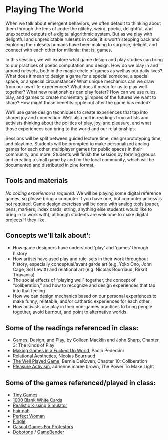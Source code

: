 # Playing The World

When we talk about emergent behaviors, we often default to thinking about them through the lens of code: the glitchy, weird, poetic, delightful, and unexpected outputs of a digital algorithmic system. But as we play with delightful and unpredictable rulesets in code, it is worth stepping back and exploring the rulesets humans have been making to surprise, delight, and connect with each other for millenia: that is, games.

In this session, we will explore what game design and play studies can bring to our practices of poetic computation and design. How do we play in and around rulesets, both in the magic circle of games as well as our daily lives? What does it mean to design a game for a special someone, a special space, or a special circumstance? What unique mechanics can we draw from our own life experiences? What does it mean for us to play well together? What new relationships can play foster? How can we use rules, play, and games to create momentary glimpses of the futures we want to share? How might those benefits ripple out after the game has ended? 

We’ll use game design techniques to create experiences that tap into shared joy and connection. We’ll also pull in readings from artists and activists thinking about the politics of play, joy, and pleasure, and what those experiences can bring to the world and our relationships. 

Sessions will be split between guided lecture time, design/prototyping time, and playtime. Students will be prompted to make personalized analog games for each other, multiplayer games for public spaces in their community, and more. Students will finish the session by forming groups and creating a small game by and for the local community, which will be documented and distributed in zine format.

## Tools and materials
_No coding experience is required._ We will be playing some digital reference games, so please bring a computer if you have one, but computer access is not required. Game design exercises will be done with analog tools (paper, pens, markers, index cards, string, anything else students would like to bring in to work with), although students are welcome to make digital projects if they like.

## Concepts we'll talk about':
* How game designers have understood ‘play’ and ‘games’ through history
* How artists have used play and rule-sets in their work throughout history, especially conceptual/avant garde art (e.g. Yoko Ono, John Cage, Sol Lewitt) and relational art (e.g. Nicolas Bourriaud, Rirkrit Tiravanija)
* The social effects of “playing well” together, the concept of “coliberation,” and how to recognize and design experiences that tap into that feeling
* How we can design mechanics based on our personal experiences to make funny, relatable, and/or cathartic experiences for each other
* How activists use play in their non-games practices to bring people together, avoid burnout, and point to alternative worlds

## Some of the readings referenced in class:
* [Games, Design, and Play](https://www.amazon.com/dp/B01FWERIOY/ref=dp-kindle-redirect?_encoding=UTF8&btkr=1), by Colleen Macklin and John Sharp, Chapter 3: The Kinds of Play
* [Making Games in a Fucked Up World](http://www.molleindustria.org/blog/making-games-in-a-fucked-up-world-games-for-change-2014/), Paolo Pedercini
* [Relational Aesthetics](https://www.amazon.com/Relational-Aesthetics-Nicolas-Bourriaud/dp/2840660601), Nicolas Bourriaud
* [The Well Played Game](https://www.amazon.com/dp/B00EQMVIB8/ref=dp-kindle-redirect?_encoding=UTF8&btkr=1), Bernie DeKoven, Chapter 10: Coliberation
* [Pleasure Activism](https://www.akpress.org/pleasure-activism.html), adrienne maree brown, The Power To Make Light

## Some of the games referenced/played in class:
* [Tiny Games](https://popupcity.net/99-tiny-games-are-hidden-in-londons-public-space/)
* [1000 Blank White Cards](https://en.wikipedia.org/wiki/1000_Blank_White_Cards)
* [Realistic Kissing Simulator](http://jimmylands.com/experiments/kissing/)
* [hair nah](https://i-d.vice.com/en_us/article/7x4a8x/hair-nah-is-the-video-game-version-of-dont-touch-my-hair)
* [Perfect Woman](http://www.perfectwomangame.com/)
* [Fingle](https://apps.apple.com/us/app/fingle/id490109661)
* [Casual Games For Protestors](http://www.protestgames.org/)
* [Dobotone](http://videogamo.com/dobotone/) / [GameBender](https://www.gamebender.com/)
